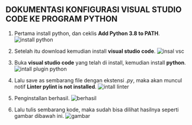 ## DOKUMENTASI KONFIGURASI VISUAL STUDIO CODE KE PROGRAM PYTHON ##

1. Pertama install python, dan ceklis **Add Python 3.8 to PATH**.
![install python](https://github.com/nitarosiana/DokumentasiKP/blob/master/01-01/Latihan/01-01-01.PNG)

2. Setelah itu download kemudian install **visual studio code**.
![insal vsc](https://github.com/nitarosiana/DokumentasiKP/blob/master/01-01/Latihan/01-01-03.PNG) 

3. Buka **visual studio code** yang telah di install, kemudian install **python**.
![intall plugin python](https://github.com/nitarosiana/DokumentasiKP/blob/master01-01/Latihan/01-01-04.PNG)

4. Lalu save as sembarang file dengan ekstensi *.py*, maka akan muncul notif **Linter pylint is not installed**.
![intall linter](https://github.com/nitarosiana/DokumentasiKP/blob/master/01-01/Latihan/01-01-05.PNG)

5. Penginstallan berhasil.
![berhasil](https://github.com/nitarosiana/DokumentasiKP/blob/master01-01/Latihan/01-01-06.PNG)

6. Lalu tulis sembarang kode, maka sudah bisa dilihat hasilnya seperti gambar dibawah ini.
![gambar](https://github.com/nitarosiana/DokumentasiKP/blob/master/01-01/Latihan/01-01-07.PNG)